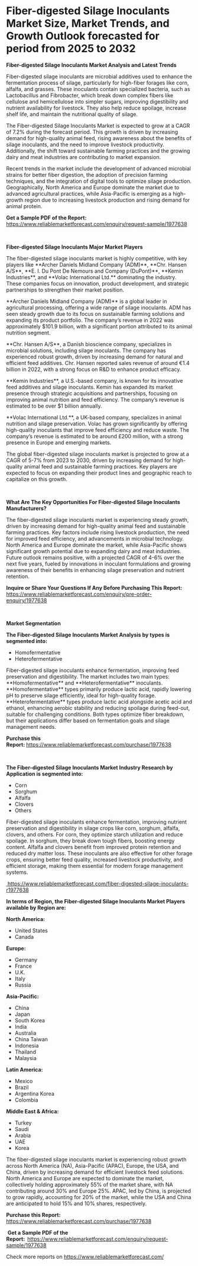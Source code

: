 <p><h1>Fiber-digested Silage Inoculants Market Size, Market Trends, and Growth Outlook forecasted for period from 2025 to 2032</h1></p><p><strong>Fiber-digested Silage Inoculants Market Analysis and Latest Trends</strong></p>
<p><p>Fiber-digested silage inoculants are microbial additives used to enhance the fermentation process of silage, particularly for high-fiber forages like corn, alfalfa, and grasses. These inoculants contain specialized bacteria, such as Lactobacillus and Fibrobacter, which break down complex fibers like cellulose and hemicellulose into simpler sugars, improving digestibility and nutrient availability for livestock. They also help reduce spoilage, increase shelf life, and maintain the nutritional quality of silage.</p><p>The Fiber-digested Silage Inoculants Market is expected to grow at a CAGR of 7.2% during the forecast period. This growth is driven by increasing demand for high-quality animal feed, rising awareness about the benefits of silage inoculants, and the need to improve livestock productivity. Additionally, the shift toward sustainable farming practices and the growing dairy and meat industries are contributing to market expansion.</p><p>Recent trends in the market include the development of advanced microbial strains for better fiber digestion, the adoption of precision farming techniques, and the integration of digital tools to optimize silage production. Geographically, North America and Europe dominate the market due to advanced agricultural practices, while Asia-Pacific is emerging as a high-growth region due to increasing livestock production and rising demand for animal protein.</p></p>
<p><strong>Get a Sample PDF of the Report:&nbsp;</strong> <a href="https://www.reliablemarketforecast.com/enquiry/request-sample/1977638?utm_campaign=1110&utm_medium=2&utm_source=Github&utm_content=ia&utm_term=21012025&utm_id=fiber-digested-silage-inoculants">https://www.reliablemarketforecast.com/enquiry/request-sample/1977638</a></p>
<p>&nbsp;</p>
<p><strong>Fiber-digested Silage Inoculants Major Market Players</strong></p>
<p><p>The fiber-digested silage inoculants market is highly competitive, with key players like **Archer Daniels Midland Company (ADM)**, **Chr. Hansen A/S**, **E. I. Du Pont De Nemours and Company (DuPont)**, **Kemin Industries**, and **Volac International Ltd.** dominating the industry. These companies focus on innovation, product development, and strategic partnerships to strengthen their market position.</p><p>**Archer Daniels Midland Company (ADM)** is a global leader in agricultural processing, offering a wide range of silage inoculants. ADM has seen steady growth due to its focus on sustainable farming solutions and expanding its product portfolio. The company’s revenue in 2022 was approximately $101.9 billion, with a significant portion attributed to its animal nutrition segment.</p><p>**Chr. Hansen A/S**, a Danish bioscience company, specializes in microbial solutions, including silage inoculants. The company has experienced robust growth, driven by increasing demand for natural and efficient feed additives. Chr. Hansen reported sales revenue of around €1.4 billion in 2022, with a strong focus on R&D to enhance product efficacy.</p><p>**Kemin Industries**, a U.S.-based company, is known for its innovative feed additives and silage inoculants. Kemin has expanded its market presence through strategic acquisitions and partnerships, focusing on improving animal nutrition and feed efficiency. The company’s revenue is estimated to be over $1 billion annually.</p><p>**Volac International Ltd.**, a UK-based company, specializes in animal nutrition and silage preservation. Volac has grown significantly by offering high-quality inoculants that improve feed efficiency and reduce waste. The company’s revenue is estimated to be around £200 million, with a strong presence in Europe and emerging markets.</p><p>The global fiber-digested silage inoculants market is projected to grow at a CAGR of 5-7% from 2023 to 2030, driven by increasing demand for high-quality animal feed and sustainable farming practices. Key players are expected to focus on expanding their product lines and geographic reach to capitalize on this growth.</p></p>
<p>&nbsp;</p>
<p><strong>What Are The Key Opportunities For Fiber-digested Silage Inoculants Manufacturers?</strong></p>
<p><p>The fiber-digested silage inoculants market is experiencing steady growth, driven by increasing demand for high-quality animal feed and sustainable farming practices. Key factors include rising livestock production, the need for improved feed efficiency, and advancements in microbial technology. North America and Europe dominate the market, while Asia-Pacific shows significant growth potential due to expanding dairy and meat industries. Future outlook remains positive, with a projected CAGR of 4-6% over the next five years, fueled by innovations in inoculant formulations and growing awareness of their benefits in enhancing silage preservation and nutrient retention.</p></p>
<p><strong>Inquire or Share Your Questions If Any Before Purchasing This Report:</strong> <a href="https://www.reliablemarketforecast.com/enquiry/pre-order-enquiry/1977638?utm_campaign=1110&utm_medium=2&utm_source=Github&utm_content=ia&utm_term=21012025&utm_id=fiber-digested-silage-inoculants">https://www.reliablemarketforecast.com/enquiry/pre-order-enquiry/1977638</a></p>
<p>&nbsp;</p>
<p><strong>Market Segmentation</strong></p>
<p><strong>The Fiber-digested Silage Inoculants Market Analysis by types is segmented into:</strong></p>
<p><ul><li>Homofermentative</li><li>Heterofermentative</li></ul></p>
<p><p>Fiber-digested silage inoculants enhance fermentation, improving feed preservation and digestibility. The market includes two main types: **Homofermentative** and **Heterofermentative** inoculants. **Homofermentative** types primarily produce lactic acid, rapidly lowering pH to preserve silage efficiently, ideal for high-quality forage. **Heterofermentative** types produce lactic acid alongside acetic acid and ethanol, enhancing aerobic stability and reducing spoilage during feed-out, suitable for challenging conditions. Both types optimize fiber breakdown, but their applications differ based on fermentation goals and silage management needs.</p></p>
<p><strong>Purchase this Report:&nbsp;</strong><a href="https://www.reliablemarketforecast.com/purchase/1977638?utm_campaign=1110&utm_medium=2&utm_source=Github&utm_content=ia&utm_term=21012025&utm_id=fiber-digested-silage-inoculants">https://www.reliablemarketforecast.com/purchase/1977638</a></p>
<p>&nbsp;</p>
<p><strong>The Fiber-digested Silage Inoculants Market Industry Research by Application is segmented into:</strong></p>
<p><ul><li>Corn</li><li>Sorghum</li><li>Alfalfa</li><li>Clovers</li><li>Others</li></ul></p>
<p><p>Fiber-digested silage inoculants enhance fermentation, improving nutrient preservation and digestibility in silage crops like corn, sorghum, alfalfa, clovers, and others. For corn, they optimize starch utilization and reduce spoilage. In sorghum, they break down tough fibers, boosting energy content. Alfalfa and clovers benefit from improved protein retention and reduced dry matter loss. These inoculants are also effective for other forage crops, ensuring better feed quality, increased livestock productivity, and efficient storage, making them essential for modern forage management systems.</p></p>
<p><a href="https://www.reliablemarketforecast.com/fiber-digested-silage-inoculants-r1977638?utm_campaign=1110&utm_medium=2&utm_source=Github&utm_content=ia&utm_term=21012025&utm_id=fiber-digested-silage-inoculants">&nbsp;https://www.reliablemarketforecast.com/fiber-digested-silage-inoculants-r1977638</a></p>
<p><strong>In terms of Region, the Fiber-digested Silage Inoculants Market Players available by Region are:</strong></p>
<p>
    <p> <strong> North America: </strong>
        <ul>
            <li>United States</li>
            <li>Canada</li>
        </ul>
        </p> 
    <p> <strong> Europe: </strong>
        <ul>
            <li>Germany</li>
            <li>France</li>
            <li>U.K.</li>
            <li>Italy</li>
            <li>Russia</li>
        </ul>
        </p> 
    <p> <strong> Asia-Pacific: </strong>
        <ul>
            <li>China</li>
            <li>Japan</li>
            <li>South Korea</li>
            <li>India</li>
            <li>Australia</li>
            <li>China Taiwan</li>
            <li>Indonesia</li>
            <li>Thailand</li>
            <li>Malaysia</li>
        </ul>
        </p> 
    <p> <strong> Latin America: </strong>
        <ul>
            <li>Mexico</li>
            <li>Brazil</li>
            <li>Argentina Korea</li>
            <li>Colombia</li>
        </ul>
        </p> 
    <p> <strong> Middle East & Africa: </strong>
        <ul>
            <li>Turkey</li>
            <li>Saudi</li>
            <li>Arabia</li>
            <li>UAE</li>
            <li>Korea</li>
        </ul>
    </p>
    </p>
<p><p>The fiber-digested silage inoculants market is experiencing robust growth across North America (NA), Asia-Pacific (APAC), Europe, the USA, and China, driven by increasing demand for efficient livestock feed solutions. North America and Europe are expected to dominate the market, collectively holding approximately 55% of the market share, with NA contributing around 30% and Europe 25%. APAC, led by China, is projected to grow rapidly, accounting for 20% of the market, while the USA and China are anticipated to hold 15% and 10% shares, respectively.</p></p>
<p><strong>Purchase this Report: </strong><a href="https://www.reliablemarketforecast.com/purchase/1977638?utm_campaign=1110&utm_medium=2&utm_source=Github&utm_content=ia&utm_term=21012025&utm_id=fiber-digested-silage-inoculants">https://www.reliablemarketforecast.com/purchase/1977638</a></p>
<p>&nbsp;<strong>Get a Sample PDF of the Report:&nbsp;&nbsp;</strong><a href="https://www.reliablemarketforecast.com/enquiry/request-sample/1977638?utm_campaign=1110&utm_medium=2&utm_source=Github&utm_content=ia&utm_term=21012025&utm_id=fiber-digested-silage-inoculants">https://www.reliablemarketforecast.com/enquiry/request-sample/1977638</a></p>
<p><strong></strong></p>
<p>Check more reports on <a href="https://www.reliablemarketforecast.com/?utm_campaign=1110&utm_medium=2&utm_source=Github&utm_content=ia&utm_term=21012025&utm_id=fiber-digested-silage-inoculants">https://www.reliablemarketforecast.com/</a></p>
